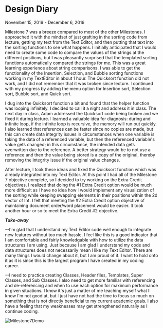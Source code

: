 # Design Diary


 November 15, 2019 - December 6, 2019

 Milestone 7 was a breeze compared to most of the other Milestones. I approached it with the mindset of just
 grafting in the sorting code from lecture, getting my text from the Text Editor, and then putting that text
 into the sorting functions to see what happens. I initially anticipated that I would need to create some code
 to compare the values of the strings at the different positions, but I was pleasantly surprised that the templated
 sorting functions automatically compared the strings for me. This was a great learning experience about string
 comparisons. I was able to get the functionality of the Insertion, Selection, and Bubble sorting functions working 
 in my TextEditor in about 1 hour. The Quicksort function did not work, and I did not remember that it was broken 
 since lecture. I continued with my progress by adding the menu option for Insertion sort, Selection sort, Bubble 
 sort, and Quick sort.
 
 I dug into the Quicksort function a bit and found that the helper function was looping infinitely. I decided to 
 call it a night and address it in class. The next day in class, Adam addressed the Quicksort code being broken 
 and we fixed it during lecture. I learned a valuable idea for diagnosis: during and infinite loop, if the infinite
 loop is recursive, the memory will run out quickly. I also learned that references can be faster since no copies
 are made, but this can create data integrity issues in circumstances when one variable is taking the data of 
 a referenced variable, but then the referenced variable's value gets changed; in this circumstance, the intended
 data gets overwritten due to the reference. A better strategy would be to not use a reference and then the value
 being stored is a copy of the original, thereby removing the integrity issue if the original value changes.

 After lecture, I took these ideas and fixed the Quicksort function which was already integrated into my Text Editor.
 At this point I had all of the Milestone 7 objective complete, so I decided to try working on the Extra Credit
 objectives. I realized that doing the #1 Extra Credit option would be much more difficult as I have no idea how
 I would implement any visualization of the sorting while keeping swapping elements in their positions within the 
 2d vector of Int. I felt that meeting the #2 Extra Credit option objective of maintaining document order/word 
 placement would be easier. It took another hour or so to meet the Extra Credit #2 objective.
 

 ***Take-away***

--I'm glad that I understand my Text Editor code well enough to integrate new features without too much hassle. I feel
 like this is a good indicator that I am comfortable and fairly knowledgable with how to utilize the data structures I
 am using. Just because I am glad I understand my code and data structures does not necessarily mean I like my Text 
 Editor. There are many things I would change about it, but I am proud of it. I want to hold onto it as it is
 since this is the largest program I have created in my coding career.

 --I need to practice creating Classes, Header files, Templates, Super Classes, and Sub Classes. I also need to get more
 familiar with referencing and de-referencing and when to use each option for maximum performance in given situations.
 I know it's just a matter of me teaching myself what I know I'm not good at, but I just have not had the time to focus 
 so much on something that is not directly beneficial to my current academic goals. I also have a feeling that my weaknesses
 may get strengthened naturally as I continue coding. 

![Milestone7Demo](https://raw.githubusercontent.com/rja45/CS211-TextEditor/master/docs/Milestone07.gif)